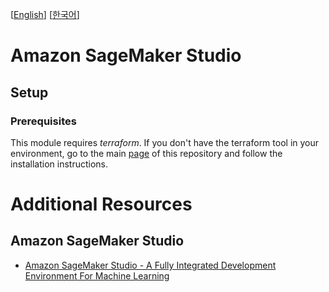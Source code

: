 [[English](README.md)] [[한국어](README.ko.md)]

# Amazon SageMaker Studio

## Setup
### Prerequisites
This module requires *terraform*. If you don't have the terraform tool in your environment, go to the main [page](https://github.com/Young-ook/terraform-aws-sagemaker) of this repository and follow the installation instructions.

# Additional Resources
## Amazon SageMaker Studio
- [Amazon SageMaker Studio - A Fully Integrated Development Environment For Machine Learning](https://youtu.be/7QSsysGX14w)
